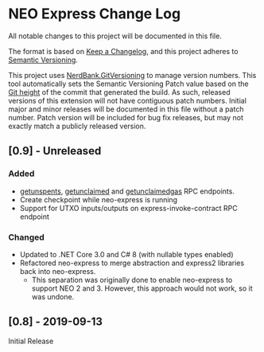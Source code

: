 # NEO Express Change Log

All notable changes to this project will be documented in this file.

The format is based on [Keep a Changelog](https://keepachangelog.com/en/1.0.0/),
and this project adheres to [Semantic Versioning](https://semver.org/spec/v2.0.0.html).

This project uses [NerdBank.GitVersioning](https://github.com/AArnott/Nerdbank.GitVersioning)
to manage version numbers. This tool automatically sets the Semantic Versioning Patch
value based on the [Git height](https://github.com/AArnott/Nerdbank.GitVersioning#what-is-git-height)
of the commit that generated the build. As such, released versions of this extension
will not have contiguous patch numbers. Initial major and minor releases will be documented
in this file without a patch number. Patch version will be included for bug fix releases, but
may not exactly match a publicly released version.

## [0.9] - Unreleased

### Added

- [getunspents](https://docs.neo.org/docs/en-us/reference/rpc/latest-version/api/getunspents.html),
  [getunclaimed](https://docs.neo.org/docs/en-us/reference/rpc/latest-version/api/getunclaimed.html)
  and [getunclaimedgas](https://docs.neo.org/docs/en-us/reference/rpc/latest-version/api/getunclaimedgas.html)
  RPC endpoints.
- Create checkpoint while neo-express is running
- Support for UTXO inputs/outputs on express-invoke-contract RPC endpoint

### Changed

- Updated to .NET Core 3.0 and C# 8 (with nullable types enabled)
- Refactored neo-express to merge abstraction and express2 libraries back into
  neo-express.
  - This separation was originally done to enable neo-express to support
    NEO 2 and 3. However, this approach would not work, so it was undone.

## [0.8] - 2019-09-13

Initial Release
